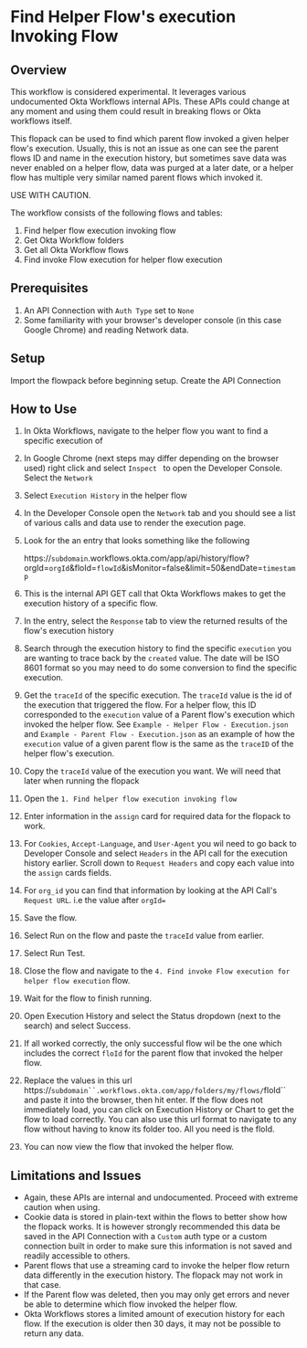 # Find Helper Flow's execution Invoking Flow

## Overview
This workflow is considered experimental. It leverages various undocumented Okta Workflows internal APIs. These APIs could change at any moment and using them could result in breaking flows or Okta workflows itself.

This flopack can be used to find which parent flow invoked a given helper flow's execution. Usually, this is not an issue as one can see the parent flows ID and name in the execution history, but sometimes save data was never enabled on a helper flow, data was purged at a later date, or a helper flow has multiple very similar named parent flows which invoked it.


USE WITH CAUTION. 


The workflow consists of the following flows and tables:
1. Find helper flow execution invoking flow
2. Get Okta Workflow folders
3. Get all Okta Workflow flows
4. Find invoke Flow execution for helper flow execution

## Prerequisites
1. An API Connection with `Auth Type` set to `None`
2. Some familiarity with your browser's developer console (in this case Google Chrome) and reading Network data.

## Setup
Import the flowpack before beginning setup.
Create the API Connection

## How to Use
1. In Okta Workflows, navigate to the helper flow you want to find a specific execution of
2. In Google Chrome (next steps may differ depending on the browser used) right click and select `Inspect ` to open the Developer Console. Select the `Network`
3. Select `Execution History` in the helper flow
4. In the Developer Console open the `Network` tab and you should see a list of various calls and data use to render the execution page.
5. Look for the an entry that looks something like the following

    https://`subdomain`.workflows.okta.com/app/api/history/flow?orgId=`orgId`&floId=`flowId`&isMonitor=false&limit=50&endDate=`timestamp`


6. This is the internal API GET call that Okta Workflows makes to get the execution history of a specific flow.
7. In the entry, select the `Response` tab to view the returned results of the flow's execution history
8. Search through the execution history to find the specific `execution` you are wanting to trace back by the `created` value. The date will be ISO 8601 format so you may need to do some conversion to find the specific execution.
    
9. Get the `traceId` of the specific execution.
    The `traceId` value is the id of the execution that triggered the flow. For a helper flow, this ID corresponded to the `execution` value of a Parent flow's execution which invoked the helper flow.
    See `Example - Helper Flow - Execution.json` and  `Example - Parent Flow - Execution.json` as an example of how the `execution` value of a given parent flow is the same as the `traceID` of the helper flow's execution.
10. Copy the `traceId` value of the execution you want. We will need that later when running the flopack
11. Open the `1. Find helper flow execution invoking flow`
12. Enter information in the `assign` card for required data for the flopack to work.
13. For `Cookies`, `Accept-Language`, and `User-Agent` you wil need to go back to Developer Console and select `Headers` in the API call for the execution history earlier. Scroll down to `Request Headers` and copy each value into the `assign` cards fields.
14. For `org_id` you can find that information by looking at the API Call's `Request URL`. i.e the value after `orgId=`
15. Save the flow.
16. Select Run on the flow and paste the `traceId` value from earlier.
17. Select Run Test.
18. Close the flow and navigate to the `4. Find invoke Flow execution for helper flow execution` flow.
19. Wait for the flow to finish running.
20. Open Execution History and select the Status dropdown (next to the search) and select Success.
21. If all worked correctly, the only successful flow wil be the one which includes the correct `floId` for the parent flow that invoked the helper flow.
22. Replace the values in this url https://`subdomain``.workflows.okta.com/app/folders/my/flows/`floId`` and paste it into the browser, then hit enter.
    If the flow does not immediately load, you can click on Execution History or Chart to get the flow to load correctly.
    You can also use this url format to navigate to any flow without having to know its folder too. All you need is the floId.
23. You can now view the flow that invoked the helper flow.

## Limitations and Issues
- Again, these APIs are internal and undocumented. Proceed with extreme caution when using.
- Cookie data is stored in plain-text within the flows to better show how the flopack works. It is however strongly recommended this data be saved in the API Connection with a `Custom` auth type or a custom connection built in order to make sure this information is not saved and readily accessible to others. 
- Parent flows that use a streaming card to invoke the helper flow return data differently in the execution history. The flopack may not work in that case.
- If the Parent flow was deleted, then you may only get errors and never be able to determine which flow invoked the helper flow.
- Okta Workflows stores a limited amount of execution history for each flow. If the execution is older then 30 days, it may not be possible to return any data.

